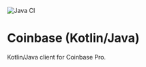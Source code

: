 ![Java CI](https://github.com/westwinglabs/coinbase-kotlin/workflows/Java%20CI/badge.svg)

# Coinbase (Kotlin/Java)

Kotlin/Java client for Coinbase Pro.
